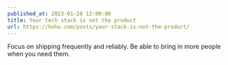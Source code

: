 ```yaml
---
published_at: 2023-01-28 12:00:00
title: Your tech stack is not the product
url: https://hoho.com/posts/your-stack-is-not-the-product/
---
```


Focus on shipping frequently and reliably. Be able to bring in more people when you need them.
